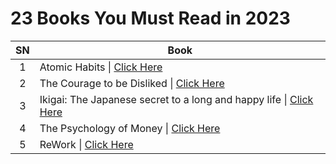 # 23 Books You Must Read in 2023

|SN|Book|
|:---:|---|
| 1 | Atomic Habits \| <a href="https://www.youtube.com/shorts/9uOsB39DwGM">Click Here</a>|
| 2 | The Courage to be Disliked \| <a href="https://www.youtube.com/shorts/9uOsB39DwGM">Click Here</a> |
| 3 | Ikigai: The Japanese secret to a long and happy life \| <a href="https://www.youtube.com/shorts/9uOsB39DwGM">Click Here</a>|
| 4 | The Psychology of Money \| <a href="https://www.youtube.com/shorts/9uOsB39DwGM"> Click Here</a>|
| 5 | ReWork \| <a href="https://www.youtube.com/shorts/9uOsB39DwGM"> Click Here</a>|









